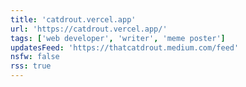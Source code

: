 ```yaml
---
title: 'catdrout.vercel.app'
url: 'https://catdrout.vercel.app/'
tags: ['web developer', 'writer', 'meme poster']
updatesFeed: 'https://thatcatdrout.medium.com/feed'
nsfw: false
rss: true
---
```

